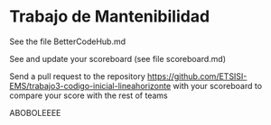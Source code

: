 # Trabajo de Mantenibilidad

See the file BetterCodeHub.md

See and update your scoreboard (see file scoreboard.md)

Send a pull request to the repository https://github.com/ETSISI-EMS/trabajo3-codigo-inicial-lineahorizonte with your scoreboard to compare your score with the rest of teams

ABOBOLEEEE
